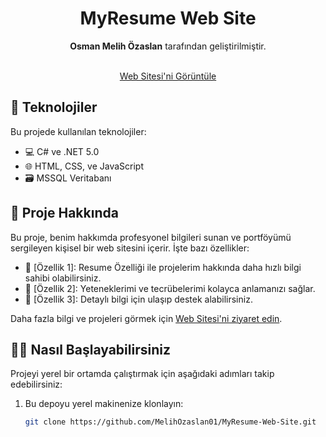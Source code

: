 
<h1 align="center">MyResume Web Site</h1>



<div align="center">
  <strong>Osman Melih Özaslan</strong> tarafından geliştirilmiştir.
</div>

<br>

<p align="center">
  <a href="web-sitesi-url" target="_blank">Web Sitesi'ni Görüntüle</a>
</p>

## 🚀 Teknolojiler

Bu projede kullanılan teknolojiler:

- 💻 C# ve .NET 5.0
- 🌐 HTML, CSS, ve JavaScript
- 🗃️ MSSQL Veritabanı

## 💼 Proje Hakkında

Bu proje, benim hakkımda profesyonel bilgileri sunan ve portföyümü sergileyen kişisel bir web sitesini içerir. İşte bazı özellikler:

- 🌟 [Özellik 1]: Resume Özelliği ile projelerim hakkında daha hızlı bilgi sahibi olabilirsiniz.
- 🎨 [Özellik 2]: Yeteneklerimi ve tecrübelerimi kolayca anlamanızı sağlar.
- 📂 [Özellik 3]: Detaylı bilgi için ulaşıp destek alabilirsiniz.

Daha fazla bilgi ve projeleri görmek için [Web Sitesi'ni ziyaret edin](web-sitesi-url).

## 🏃‍♀️ Nasıl Başlayabilirsiniz

Projeyi yerel bir ortamda çalıştırmak için aşağıdaki adımları takip edebilirsiniz:

1. Bu depoyu yerel makinenize klonlayın:
   ```bash
   git clone https://github.com/MelihOzaslan01/MyResume-Web-Site.git
